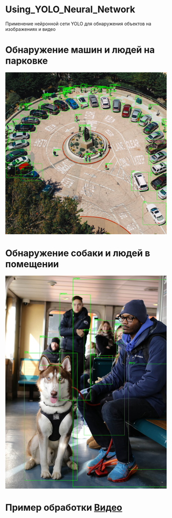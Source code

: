 # Using_YOLO_Neural_Network

Применение нейронной сети YOLO для обнаружения объектов на изображениях и видео

# Обнаружение машин и людей на парковке
![Пример_парковка](https://github.com/IntoSan/Using_YOLO_Neural_Network/raw/main/parking_output.jpg)

# Обнаружение собаки и людей в помещении
![Пример_собака](https://github.com/IntoSan/Using_YOLO_Neural_Network/raw/main/dog_output.jpg)

# Пример обработки [Видео](https://drive.google.com/file/d/1oQe0ppyd2VuiMIpN0w32IqyQ_rSScQ1q/view?usp=sharing)

